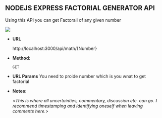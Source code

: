 ﻿**NODEJS EXPRESS FACTORIAL GENERATOR API**
----
 Using this API you can get Factorail of any given number 
 
 
 ![](Assest/postmon_img.PNG)

* **URL**

  http://localhost:3000/api/math/{Number}

* **Method:**
  
  `GET` 
*  **URL Params**
  You need to proide number which is you wnat to get factorial 


* **Notes:**

  <_This is where all uncertainties, commentary, discussion etc. can go. I recommend timestamping and identifying oneself when leaving comments here._> 
